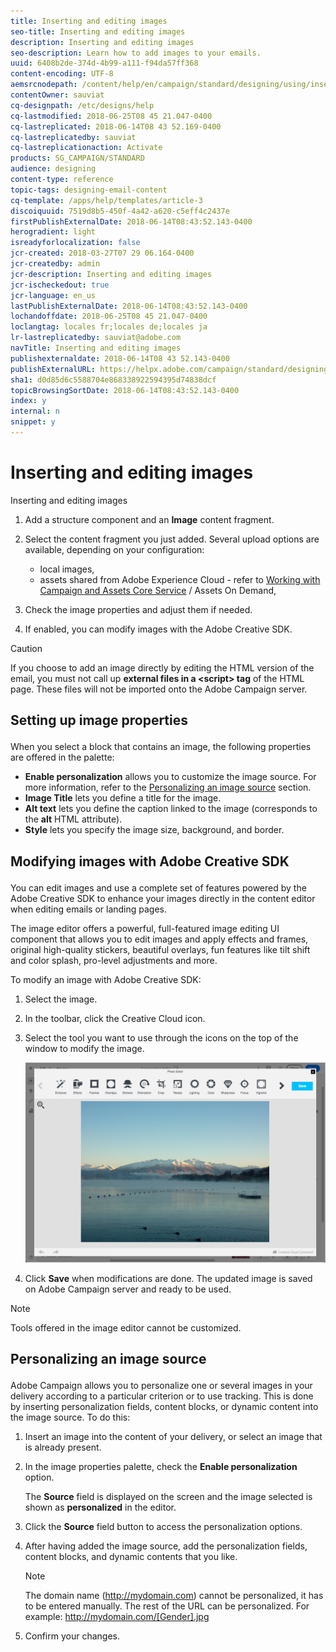```yaml
---
title: Inserting and editing images
seo-title: Inserting and editing images
description: Inserting and editing images
seo-description: Learn how to add images to your emails.
uuid: 6408b2de-374d-4b99-a111-f94da57ff368
content-encoding: UTF-8
aemsrcnodepath: /content/help/en/campaign/standard/designing/using/inserting-and-editing-images
contentOwner: sauviat
cq-designpath: /etc/designs/help
cq-lastmodified: 2018-06-25T08 45 21.047-0400
cq-lastreplicated: 2018-06-14T08 43 52.169-0400
cq-lastreplicatedby: sauviat
cq-lastreplicationaction: Activate
products: SG_CAMPAIGN/STANDARD
audience: designing
content-type: reference
topic-tags: designing-email-content
cq-template: /apps/help/templates/article-3
discoiquuid: 7519d8b5-450f-4a42-a620-c5eff4c2437e
firstPublishExternalDate: 2018-06-14T08:43:52.143-0400
herogradient: light
isreadyforlocalization: false
jcr-created: 2018-03-27T07 29 06.164-0400
jcr-createdby: admin
jcr-description: Inserting and editing images
jcr-ischeckedout: true
jcr-language: en_us
lastPublishExternalDate: 2018-06-14T08:43:52.143-0400
lochandoffdate: 2018-06-25T08 45 21.047-0400
loclangtag: locales fr;locales de;locales ja
lr-lastreplicatedby: sauviat@adobe.com
navTitle: Inserting and editing images
publishexternaldate: 2018-06-14T08 43 52.143-0400
publishExternalURL: https://helpx.adobe.com/campaign/standard/designing/using/inserting-and-editing-images.html
sha1: d0d85d6c5588704e868338922594395d74838dcf
topicBrowsingSortDate: 2018-06-14T08:43:52.143-0400
index: y
internal: n
snippet: y
---
```


# Inserting and editing images

Inserting and editing images

1. Add a structure component and an **Image** content fragment.
1. Select the content fragment you just added. Several upload options are available, depending on your configuration:

    * local images,
    * assets shared from Adobe Experience Cloud - refer to [Working with Campaign and Assets Core Service](../../integrating/using/working-with-campaign-and-assets-core-service.md) / Assets On Demand,

1. Check the image properties and adjust them if needed.
1. If enabled, you can modify images with the Adobe Creative SDK.

>[!CAUTION]
>
>If you choose to add an image directly by editing the HTML version of the email, you must not call up **external files in a &lt;script&gt; tag** of the HTML page. These files will not be imported onto the Adobe Campaign server.

## <p>Setting up image properties</p>

When you select a block that contains an image, the following properties are offered in the palette:

* **Enable personalization** allows you to customize the image source. For more information, refer to the [Personalizing an image source](../../designing/using/inserting-images.md#personalizing-an-image-source) section.
* **Image Title** lets you define a title for the image.
* **Alt text** lets you define the caption linked to the image (corresponds to the **alt** HTML attribute).
* **Style** lets you specify the image size, background, and border.

## <p>Modifying images with Adobe Creative SDK</p>

You can edit images and use a complete set of features powered by the Adobe Creative SDK to enhance your images directly in the content editor when editing emails or landing pages.

The image editor offers a powerful, full-featured image editing UI component that allows you to edit images and apply effects and frames, original high-quality stickers, beautiful overlays, fun features like tilt shift and color splash, pro-level adjustments and more.

To modify an image with Adobe Creative SDK:

1. Select the image.
1. In the toolbar, click the Creative Cloud icon.
1. Select the tool you want to use through the icons on the top of the window to modify the image.

   ![](assets/email_designer_ccSdkToolbar.png)

1. Click **Save** when modifications are done. The updated image is saved on Adobe Campaign server and ready to be used.

>[!NOTE]
>
>Tools offered in the image editor cannot be customized.

## <p>Personalizing an image source</p>

Adobe Campaign allows you to personalize one or several images in your delivery according to a particular criterion or to use tracking. This is done by inserting personalization fields, content blocks, or dynamic content into the image source. To do this:

1. Insert an image into the content of your delivery, or select an image that is already present.
1. In the image properties palette, check the **Enable personalization** option.

   The **Source** field is displayed on the screen and the image selected is shown as **personalized** in the editor.

1. Click the **Source** field button to access the personalization options.
1. After having added the image source, add the personalization fields, content blocks, and dynamic contents that you like.

   >[!NOTE]
   >
   >The domain name (http://mydomain.com) cannot be personalized, it has to be entered manually. The rest of the URL can be personalized. For example: http://mydomain.com/[Gender].jpg

1. Confirm your changes.

